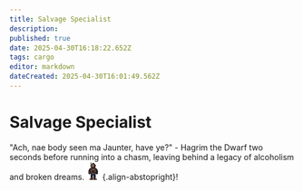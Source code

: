 ```yaml
---
title: Salvage Specialist
description: 
published: true
date: 2025-04-30T16:18:22.652Z
tags: cargo
editor: markdown
dateCreated: 2025-04-30T16:01:49.562Z
---
```


# Salvage Specialist
"Ach, nae body seen ma Jaunter, have ye?" - Hagrim the Dwarf two seconds before running into a chasm, leaving behind a legacy of alcoholism and broken dreams.![salvage_hardsuit.png](/lrp/roles/cargo/salvage_hardsuit.png){.align-abstopright}!
